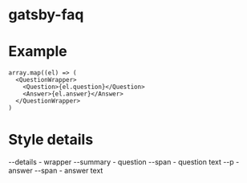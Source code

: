 # gatsby-faq

# Example

    array.map((el) => (
      <QuestionWrapper>
        <Question>{el.question}</Question>
        <Answer>{el.answer}</Answer>
      </QuestionWrapper>
    )
    
# Style details

  --details - wrapper
    --summary - question
      --span - question text
    --p  - answer
      --span - answer text
